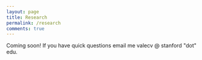 ```yaml
---
layout: page
title: Research
permalink: /research
comments: true
---
```


Coming soon! If you have quick questions email me valecv @ stanford "dot" edu.
